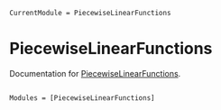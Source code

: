 ```@meta
CurrentModule = PiecewiseLinearFunctions
```

# PiecewiseLinearFunctions

Documentation for [PiecewiseLinearFunctions](https://github.com/BatyLeo/PiecewiseLinearFunctions.jl).

```@index
```

```@autodocs
Modules = [PiecewiseLinearFunctions]
```
